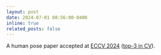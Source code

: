 ```yaml
---
layout: post
date: 2024-07-01 08:56:00-0400
inline: true
related_posts: false
---
```


A human pose paper accepted at [ECCV 2024](https://eccv.ecva.net/Conferences/2024) ([top-3 in CV](https://scholar.google.com/citations?view_op=top_venues&hl=en&vq=eng_computervisionpatternrecognition)).
